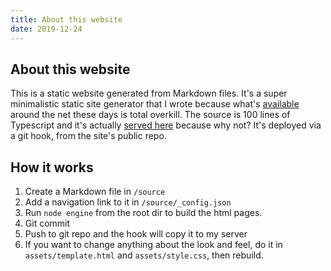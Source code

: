```yaml
---
title: About this website
date: 2019-12-24
---
```


## About this website

This is a static website generated from Markdown files. It's a super minimalistic static site generator that I wrote because what's [available](https://www.linode.com/docs/websites/static-sites/how-to-choose-static-site-generator/) around the net these days is total overkill. The source is 100 lines of Typescript and it's actually [served here](/engine) because why not? It's deployed via a git hook, from the site's public repo.

## How it works

1. Create a Markdown file in `/source`
2. Add a navigation link to it in `/source/_config.json`
3. Run `node engine` from the root dir to build the html pages.
4. Git commit
5. Push to git repo and the hook will copy it to my server
6. If you want to change anything about the look and feel, do it in `assets/template.html` and `assets/style.css`, then rebuild.